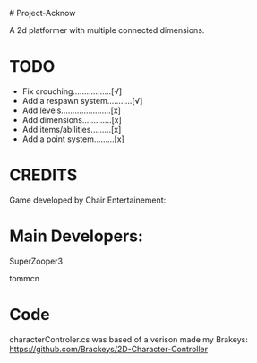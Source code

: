 ﻿﻿# Project-AcknowA 2d platformer with multiple connected dimensions.# TODO- Fix crouching.................[√]- Add a respawn system...….....[√]- Add levels......................[x]- Add dimensions.............[x]- Add items/abilities.........[x]- Add a point system.........[x]# CREDITSGame developed by Chair Entertainement:# Main Developers: SuperZooper3tommcn# CodecharacterControler.cs was based of a verison made my Brakeys: https://github.com/Brackeys/2D-Character-Controller